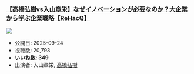 ### [【高橋弘樹vs入山章栄】なぜイノベーションが必要なのか？大企業から学ぶ企業戦略【ReHacQ】](https://www.youtube.com/watch?v=3vghXjLchas)
[![](https://img.youtube.com/vi/3vghXjLchas/sddefault.jpg)](https://www.youtube.com/watch?v=3vghXjLchas)
-   公開日: 2025-09-24
-   視聴数: 20,793
-   **いいね数: 349**
-   出演者: 入山章栄, [高橋弘樹](/rehacq_fan/people/高橋弘樹 "wikilink")

